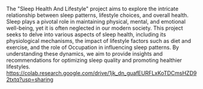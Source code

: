 The "Sleep Health And Lifestyle" project aims to explore the intricate relationship between sleep patterns, lifestyle choices, and overall health. Sleep plays a pivotal role in maintaining physical, mental, and emotional well-being, yet it is often neglected in our modern society. This project seeks to delve into various aspects of sleep health, including its physiological mechanisms, the impact of lifestyle factors such as diet and exercise, and the role of Occupation in influencing sleep patterns. By understanding these dynamics, we aim to provide insights and recommendations for optimizing sleep quality and promoting healthier lifestyles.
https://colab.research.google.com/drive/1jk_dn_guafEURFLxKoTDCmsHZD92txtq?usp=sharing
